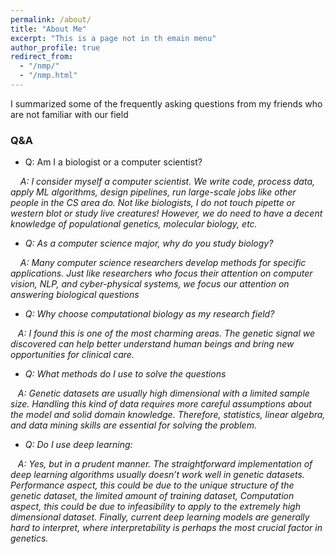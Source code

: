 ```yaml
---
permalink: /about/
title: "About Me"
excerpt: "This is a page not in th emain menu"
author_profile: true
redirect_from: 
  - "/nmp/"
  - "/nmp.html"
---
```


I summarized some of the frequently asking questions from my friends who are not familiar with our field

### Q&A

* Q: Am I a biologist or a computer scientist?

&nbsp;&nbsp;&nbsp;  <em> A: I consider myself a computer scientist. We write code, process data, apply ML algorithms, design pipelines, run large-scale jobs like other people in the CS  area do. Not like biologists, I do not touch pipette or western blot or study live creatures! However, we do need to have a decent knowledge of populational genetics, molecular biology, etc. <em>

* Q: As a computer science major, why do you study biology?

&nbsp;&nbsp;&nbsp; A: <em> Many computer science researchers develop methods for specific applications. Just like researchers who focus their attention on computer vision, NLP, and cyber-physical systems, we focus our attention on answering biological questions <em>

* Q: Why choose computational biology as my research field?

&nbsp;&nbsp;&nbsp;A: <em> I found this is one of the most charming areas. The genetic signal we discovered can help better understand human beings and bring new opportunities for clinical care. <em>

* Q: What methods do I use to solve the questions 

&nbsp;&nbsp;&nbsp;A: <em> Genetic datasets are usually high dimensional with a limited sample size. Handling this kind of data requires more careful assumptions about the model and solid domain knowledge. Therefore, statistics, linear algebra, and data mining skills are essential for solving the problem. <em>

* Q: Do I use deep learning:

&nbsp;&nbsp;&nbsp;A: <em> Yes, but in a prudent manner. The straightforward implementation of deep learning algorithms usually doesn’t work well in genetic datasets. Performance aspect, this could be due to the unique structure of the genetic dataset, the limited amount of training dataset, Computation aspect, this could be due to infeasibility to apply to the extremely high dimensional dataset. Finally, current deep learning models are generally hard to interpret, where interpretability is perhaps the most crucial factor in genetics. <em>
